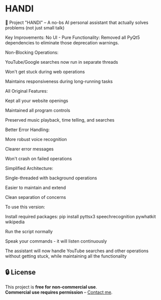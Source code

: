 # HANDI
🚀 Project "HANDI" – A no-bs AI personal assistant that actually solves problems (not just small talk)

Key Improvements:
  No UI - Pure Functionality: Removed all PyQt5 dependencies to eliminate those deprecation warnings.
  
  Non-Blocking Operations:
  
  YouTube/Google searches now run in separate threads
  
  Won't get stuck during web operations
  
  Maintains responsiveness during long-running tasks

All Original Features:

  Kept all your website openings
  
  Maintained all program controls
  
  Preserved music playback, time telling, and searches

Better Error Handling:

  More robust voice recognition
  
  Clearer error messages
  
  Won't crash on failed operations

Simplified Architecture:

  Single-threaded with background operations
  
  Easier to maintain and extend
  
  Clean separation of concerns

To use this version:

Install required packages: pip install pyttsx3 speechrecognition pywhatkit wikipedia

Run the script normally

Speak your commands - it will listen continuously

The assistant will now handle YouTube searches and other operations without getting stuck, while maintaining all the functionality


## 🔒 License  
This project is **free for non-commercial use**.  
**Commercial use requires permission** – [Contact me](nadimmostofa2012@email.com).  
